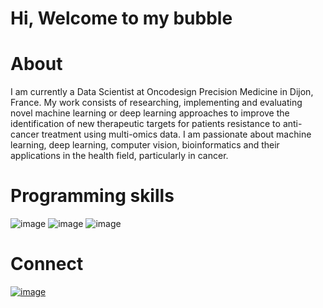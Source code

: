 # Hi, Welcome to my bubble 

# About
I am currently a Data Scientist at Oncodesign Precision Medicine in Dijon, France. My work consists of researching, implementing and evaluating novel machine learning or deep learning approaches to improve the identification of new therapeutic targets for patients resistance to anti-cancer treatment using multi-omics data.
I am passionate about machine learning, deep learning, computer vision, bioinformatics and their applications in the health field, particularly in cancer. 

# Programming skills

![image](https://user-images.githubusercontent.com/93058160/219758082-a5435cec-9be1-46c0-88fd-fbc310c08fd2.png) ![image](https://user-images.githubusercontent.com/93058160/219757941-bee46e96-519e-4e79-93d5-3a8de913cd13.png) ![image](https://user-images.githubusercontent.com/93058160/219758271-1a3b1905-f1f5-477b-ad46-db53aea41c45.png)

# Connect 

[![image](https://user-images.githubusercontent.com/93058160/219759634-72ce4866-777e-495c-a06d-a3a87ff36da8.png)](https://www.linkedin.com/in/lamine-toure/) 
